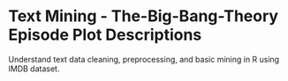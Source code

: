 # Text Mining - The-Big-Bang-Theory Episode Plot Descriptions
Understand text data cleaning, preprocessing, and basic mining in R using IMDB dataset.
